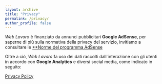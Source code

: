 ```yaml
---
layout: archive
title: "Privacy"
permalink: /privacy/
author_profile: false
---
```


_Web Lavoro_ è finanziato da annunci pubblicitari **Google AdSense**, per saperne di più sulla normativa della privacy del servizio, invitiamo a consultare le [**Norme del programma AdSense](https://support.google.com/adsense/answer/48182?hl=it) 

Oltre a ciò, _Web Lavoro_ fa uso dei dati raccolti dall'interazione con gli utenti in accordo con **Google Analytics** e diversi social media, come indicato in seguito:

<a href="//www.iubenda.com/privacy-policy/8227693" class="iubenda-white iubenda-embed" title="Privacy Policy">Privacy Policy</a><script type="text/javascript">(function (w,d) {var loader = function () {var s = d.createElement("script"), tag = d.getElementsByTagName("script")[0]; s.src = "//cdn.iubenda.com/iubenda.js"; tag.parentNode.insertBefore(s,tag);}; if(w.addEventListener){w.addEventListener("load", loader, false);}else if(w.attachEvent){w.attachEvent("onload", loader);}else{w.onload = loader;}})(window, document);</script>